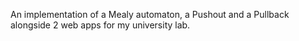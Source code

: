 An implementation of a Mealy automaton, a Pushout and a Pullback alongside 2 web apps for my university lab.

